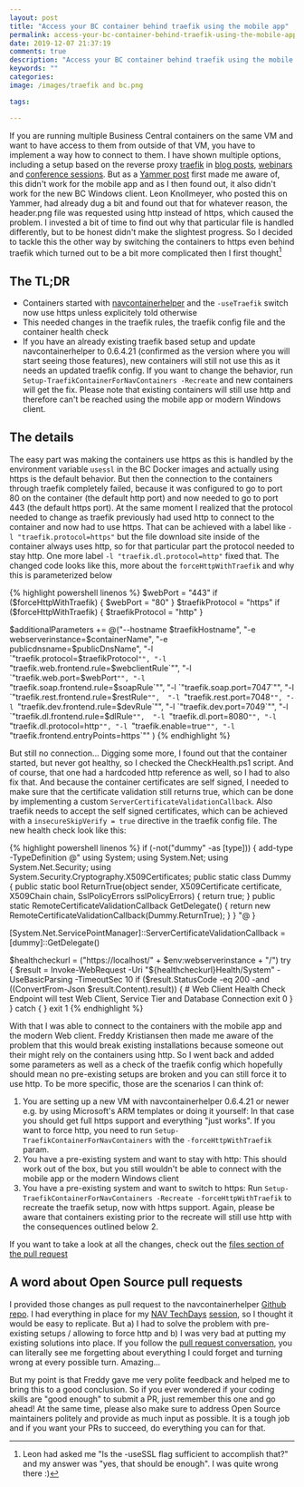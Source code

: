 ```yaml
---
layout: post
title: "Access your BC container behind traefik using the mobile app"
permalink: access-your-bc-container-behind-traefik-using-the-mobile-app
date: 2019-12-07 21:37:19
comments: true
description: "Access your BC container behind traefik using the mobile app"
keywords: ""
categories:
image: /images/traefik and bc.png

tags:

---
```


If you are running multiple Business Central containers on the same VM and want to have access to them from outside of that VM, you have to implement a way how to connect to them. I have shown multiple options, including a setup based on the reverse proxy [traefik][traefik] in [blog posts][blog-post], [webinars][areopa] and [conference sessions][techdays]. But as a [Yammer post][yammer] first made me aware of, this didn't work for the mobile app and as I then found out, it also didn't work for the new BC Windows client. Leon Knollmeyer, who posted this on Yammer, had already dug a bit and found out that for whatever reason, the header.png file was requested using http instead of https, which caused the problem. I invested a bit of time to find out why that particular file is handled differently, but to be honest didn't make the slightest progress. So I decided to tackle this the other way by switching the containers to https even behind traefik which turned out to be a bit more complicated then I first thought[^1]

## The TL;DR
- Containers started with [navcontainerhelper][github] and the `-useTraefik` switch now use https unless explicitely told otherwise
- This needed changes in the traefik rules, the traefik config file and the container health check
- If you have an already existing traefik based setup and update navcontainerhelper to 0.6.4.21 (confirmed as the version where you will start seeing those features), new containers will still not use this as it needs an updated traefik config. If you want to change the behavior, run `Setup-TraefikContainerForNavContainers -Recreate` and new containers will get the fix. Please note that existing containers will still use http and therefore can't be reached using the mobile app or modern Windows client.

## The details
The easy part was making the containers use https as this is handled by the environment variable `usessl` in the BC Docker images and actually using https is the default behavior. But then the connection to the containers through traefik completely failed, because it was configured to go to port 80 on the container (the default http port) and now needed to go to port 443 (the default https port). At the same moment I realized that the protocol needed to change as traefik previously had used http to connect to the container and now had to use https. That can be achieved with a label like `-l "traefik.protocol=https"` but the file download site inside of the container always uses http, so for that particular part the protocol needed to stay http. One more label `-l "traefik.dl.protocol=http"` fixed that. The changed code looks like this, more about the `forceHttpWithTraefik` and why this is parameterized below

{% highlight powershell linenos %}
$webPort = "443"
if ($forceHttpWithTraefik) {
    $webPort = "80"
}
$traefikProtocol = "https"
if ($forceHttpWithTraefik) {
    $traefikProtocol = "http"
}

$additionalParameters += @("--hostname $traefikHostname",
                            "-e webserverinstance=$containerName",
                            "-e publicdnsname=$publicDnsName", 
                            "-l `"traefik.protocol=$traefikProtocol`"",
                            "-l `"traefik.web.frontend.rule=$webclientRule`"", 
                            "-l `"traefik.web.port=$webPort`"",
                            "-l `"traefik.soap.frontend.rule=$soapRule`"", 
                            "-l `"traefik.soap.port=7047`"",
                            "-l `"traefik.rest.frontend.rule=$restRule`"", 
                            "-l `"traefik.rest.port=7048`"",
                            "-l `"traefik.dev.frontend.rule=$devRule`"", 
                            "-l `"traefik.dev.port=7049`"",
                            "-l `"traefik.dl.frontend.rule=$dlRule`"", 
                            "-l `"traefik.dl.port=8080`"",
                            "-l `"traefik.dl.protocol=http`"",
                            "-l `"traefik.enable=true`"",
                            "-l `"traefik.frontend.entryPoints=https`""
        )
{% endhighlight %}

But still no connection... Digging some more, I found out that the container started, but never got healthy, so I checked the CheckHealth.ps1 script. And of course, that one had a hardcoded http reference as well, so I had to also fix that. And because the container certificates are self signed, I needed to make sure that the certificate validation still returns true, which can be done by implementing a custom `ServerCertificateValidationCallback`. Also traefik needs to accept the self signed certificates, which can be achieved with a `insecureSkipVerify = true` directive in the traefik config file. The new health check look like this:

{% highlight powershell linenos %}
if (-not("dummy" -as [type])) {
    add-type -TypeDefinition @"
using System;
using System.Net;
using System.Net.Security;
using System.Security.Cryptography.X509Certificates;
public static class Dummy {
    public static bool ReturnTrue(object sender,
        X509Certificate certificate,
        X509Chain chain,
        SslPolicyErrors sslPolicyErrors) { return true; }
    public static RemoteCertificateValidationCallback GetDelegate() {
        return new RemoteCertificateValidationCallback(Dummy.ReturnTrue);
    }
}
"@
}

[System.Net.ServicePointManager]::ServerCertificateValidationCallback = [dummy]::GetDelegate()

$healthcheckurl = ("https://localhost/" + $env:webserverinstance + "/")
try {
    $result = Invoke-WebRequest -Uri "${healthcheckurl}Health/System" -UseBasicParsing -TimeoutSec 10
    if ($result.StatusCode -eq 200 -and ((ConvertFrom-Json $result.Content).result)) {
        # Web Client Health Check Endpoint will test Web Client, Service Tier and Database Connection
        exit 0
    }
} catch {
}
exit 1
{% endhighlight %}

With that I was able to connect to the containers with the mobile app and the modern Web client. Freddy Kristiansen then made me aware of the problem that this would break existing installations because someone out their might rely on the containers using http. So I went back and added some parameters as well as a check of the traefik config which hopefully should mean no pre-existing setups are broken and you can still force it to use http. To be more specific, those are the scenarios I can think of:

1. You are setting up a new VM with navcontainerhelper 0.6.4.21 or newer e.g. by using Microsoft's ARM templates or doing it yourself: In that case you should get full https support and everything "just works". If you want to force http, you need to run `Setup-TraefikContainerForNavContainers` with the `-forceHttpWithTraefik` param. 
2. You have a pre-existing system and want to stay with http: This should work out of the box, but you still wouldn't be able to connect with the mobile app or the modern Windows client
3. You have a pre-existing system and want to switch to https: Run `Setup-TraefikContainerForNavContainers -Recreate -forceHttpWithTraefik` to recreate the traefik setup, now with https support. Again, please be aware that containers existing prior to the recreate will still use http with the consequences outlined below 2.

If you want to take a look at all the changes, check out the [files section of the pull request][prfiles]

## A word about Open Source pull requests
I provided those changes as pull request to the navcontainerhelper [Github repo][github]. I had everything in place for my [NAV TechDays][techdayshp] [session][techdays], so I thought it would be easy to replicate. But a) I had to solve the problem with pre-existing setups / allowing to force http and b) I was very bad at putting my existing solutions into place. If you follow the [pull request conversation][pr], you can literally see me forgetting about everything I could forget and turning wrong at every possible turn. Amazing... 

But my point is that Freddy gave me very polite feedback and helped me to bring this to a good conclusion. So if you ever wondered if your coding skills are "good enough" to submit a PR, just remember this one and go ahead! At the same time, please also make sure to address Open Source maintainers politely and provide as much input as possible. It is a tough job and if you want your PRs to succeed, do everything you can for that.


[traefik]: https://traefik.io
[blog-post]: https://www.axians-infoma.com/techblog/traefik-support-for-navcontainerhelper-the-nav-arm-templates-for-azure-vms-and-local-environments/
[areopa]: https://www.youtube.com/watch?v=rjZ9DXsi9_w
[techdays]: https://www.youtube.com/watch?v=Dr6bFoRELnY
[yammer]: https://www.yammer.com/dynamicsnavdev/threads/396327303618560
[github]: https://www.github.com/microsoft/navcontainerhelper
[pr]: https://github.com/microsoft/navcontainerhelper/pull/758
[prfiles]: https://github.com/microsoft/navcontainerhelper/pull/758/files
[techdayshp]: https://navtechdays.com

[^1]: Leon had asked me "Is the -useSSL flag sufficient to accomplish that?" and my answer was "yes, that should be enough". I was quite wrong there :)